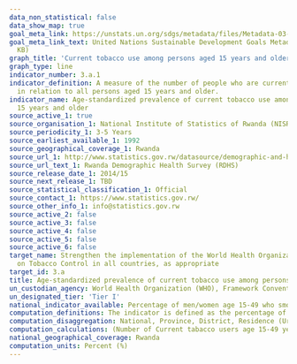 ```yaml
---
data_non_statistical: false
data_show_map: true
goal_meta_link: https://unstats.un.org/sdgs/metadata/files/Metadata-03-0a-01.pdf
goal_meta_link_text: United Nations Sustainable Development Goals Metadata (PDF 866
  KB)
graph_title: 'Current tobacco use among persons aged 15 years and older'
graph_type: line
indicator_number: 3.a.1
indicator_definition: A measure of the number of people who are current tobacco smokers
  in relation to all persons aged 15 years and older.
indicator_name: Age-standardized prevalence of current tobacco use among persons aged
  15 years and older
source_active_1: true
source_organisation_1: National Institute of Statistics of Rwanda (NISR) 
source_periodicity_1: 3-5 Years 
source_earliest_available_1: 1992 
source_geographical_coverage_1: Rwanda 
source_url_1: http://www.statistics.gov.rw/datasource/demographic-and-health-survey-dhs 
source_url_text_1: Rwanda Demographic Health Survey (RDHS) 
source_release_date_1: 2014/15 
source_next_release_1: TBD 
source_statistical_classification_1: Official 
source_contact_1: https://www.statistics.gov.rw/ 
source_other_info_1: info@statistics.gov.rw 
source_active_2: false
source_active_3: false
source_active_4: false
source_active_5: false
source_active_6: false
target_name: Strengthen the implementation of the World Health Organization Framework Convention
  on Tobacco Control in all countries, as appropriate
target_id: 3.a
title: Age-standardized prevalence of current tobacco use among persons aged 15 years and older
un_custodian_agency: World Health Organization (WHO), Framework Convention on Tobacco Control (FCTC)
un_designated_tier: 'Tier I'
national_indicator_available: Percentage of men/women age 15-49 who smoke cigarettes or a pipe or use other tobacco products 
computation_definitions: The indicator is defined as the percentage of the population aged 15 years and over who currently use any tobacco product (smoked and/or smokeless tobacco) on a daily or non-daily basis. 
computation_disaggregation: National, Province, District, Residence (Urban & Rural), Sex, Education, Maternity status, wealth quintiles 
computation_calculations: (Number of Current tabacco users age 15-49 years / Total population) 
national_geographical_coverage: Rwanda 
computation_units: Percent (%) 
---
```

